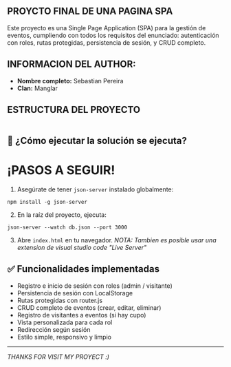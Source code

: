 ## PROYCTO FINAL DE UNA PAGINA SPA

Este proyecto es una Single Page Application (SPA) para la gestión de eventos, cumpliendo con todos los requisitos del enunciado: autenticación con roles, rutas protegidas, persistencia de sesión, y CRUD completo.

## INFORMACION DEL AUTHOR:

- **Nombre completo:** Sebastian Pereira
- **Clan:** Manglar

## ESTRUCTURA DEL PROYECTO

<img href="./assets/img/datos/image-structure.PNG">

## 🚀 ¿Cómo ejecutar la solución se ejecuta?

# ¡PASOS A SEGUIR!

1. Asegúrate de tener `json-server` instalado globalmente:

```
npm install -g json-server
```

2. En la raíz del proyecto, ejecuta:

```
json-server --watch db.json --port 3000
```

3. Abre `index.html` en tu navegador.
  *NOTA: Tambien es posible usar una extension de visual studio code "Live Server"*

## ✅ Funcionalidades implementadas

- Registro e inicio de sesión con roles (admin / visitante)
- Persistencia de sesión con LocalStorage
- Rutas protegidas con router.js
- CRUD completo de eventos (crear, editar, eliminar)
- Registro de visitantes a eventos (si hay cupo)
- Vista personalizada para cada rol
- Redirección según sesión
- Estilo simple, responsivo y limpio

---

*THANKS FOR VISIT MY PROYECT :)*
